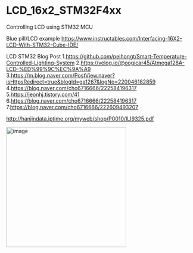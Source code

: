 # LCD_16x2_STM32F4xx
Controlling LCD using STM32 MCU

Blue pill/LCD example
https://www.instructables.com/Interfacing-16X2-LCD-With-STM32-Cube-IDE/

LCD STM32 Blog Post
1.https://github.com/peihongt/Smart-Temperature-Controlled-Lighting-System
2.https://velog.io/@oogicar45/Atmega128A-LCD-%ED%99%9C%EC%9A%A9
3.https://m.blog.naver.com/PostView.naver?isHttpsRedirect=true&blogId=ga1267&logNo=220046182859
4.https://blog.naver.com/cho6716666/222584196317
5.https://jeonhj.tistory.com/41
6.https://blog.naver.com/cho6716666/222584196317
7.https://blog.naver.com/cho6716666/222609493207

http://hanjindata.iptime.org/myweb/shop/P0010/ILI9325.pdf

<img width="322" alt="image" src="https://github.com/user-attachments/assets/0b5c2295-6bcc-4a1c-bf7f-d81463b7112a">

